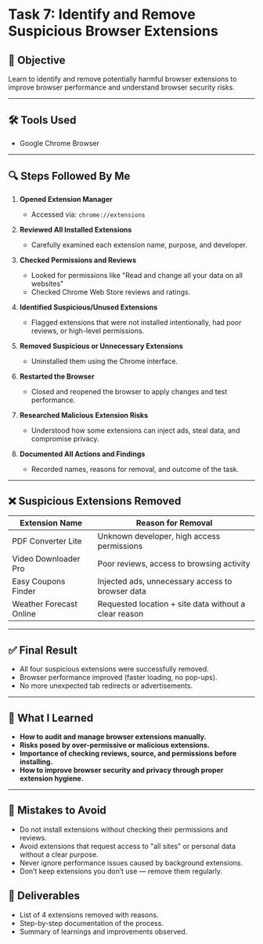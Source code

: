 # Task 7: Identify and Remove Suspicious Browser Extensions

## 🎯 Objective
Learn to identify and remove potentially harmful browser extensions to improve browser performance and understand browser security risks.

---

## 🛠️ Tools Used
- Google Chrome Browser  
---

## 🔍 Steps Followed By Me

1. **Opened Extension Manager**
   - Accessed via: `chrome://extensions`

2. **Reviewed All Installed Extensions**
   - Carefully examined each extension name, purpose, and developer.

3. **Checked Permissions and Reviews**
   - Looked for permissions like "Read and change all your data on all websites"
   - Checked Chrome Web Store reviews and ratings.

4. **Identified Suspicious/Unused Extensions**
   - Flagged extensions that were not installed intentionally, had poor reviews, or high-level permissions.

5. **Removed Suspicious or Unnecessary Extensions**
   - Uninstalled them using the Chrome interface.

6. **Restarted the Browser**
   - Closed and reopened the browser to apply changes and test performance.

7. **Researched Malicious Extension Risks**
   - Understood how some extensions can inject ads, steal data, and compromise privacy.

8. **Documented All Actions and Findings**
   - Recorded names, reasons for removal, and outcome of the task.

---

## ❌ Suspicious Extensions Removed

| Extension Name           | Reason for Removal                                          |
|--------------------------|-------------------------------------------------------------|
| PDF Converter Lite       | Unknown developer, high access permissions                  |
| Video Downloader Pro     | Poor reviews, access to browsing activity                   |
| Easy Coupons Finder      | Injected ads, unnecessary access to browser data            |
| Weather Forecast Online  | Requested location + site data without a clear reason       |

---

## ✅ Final Result

- All four suspicious extensions were successfully removed.
- Browser performance improved (faster loading, no pop-ups).
- No more unexpected tab redirects or advertisements.

---

## 📘 What I Learned

- **How to audit and manage browser extensions manually.**
- **Risks posed by over-permissive or malicious extensions.**
- **Importance of checking reviews, source, and permissions before installing.**
- **How to improve browser security and privacy through proper extension hygiene.**

---

## 🚫 Mistakes to Avoid

- Do not install extensions without checking their permissions and reviews.
- Avoid extensions that request access to "all sites" or personal data without a clear purpose.
- Never ignore performance issues caused by background extensions.
- Don’t keep extensions you don’t use — remove them regularly.


## 📁 Deliverables

- List of 4 extensions removed with reasons.
- Step-by-step documentation of the process.
- Summary of learnings and improvements observed.